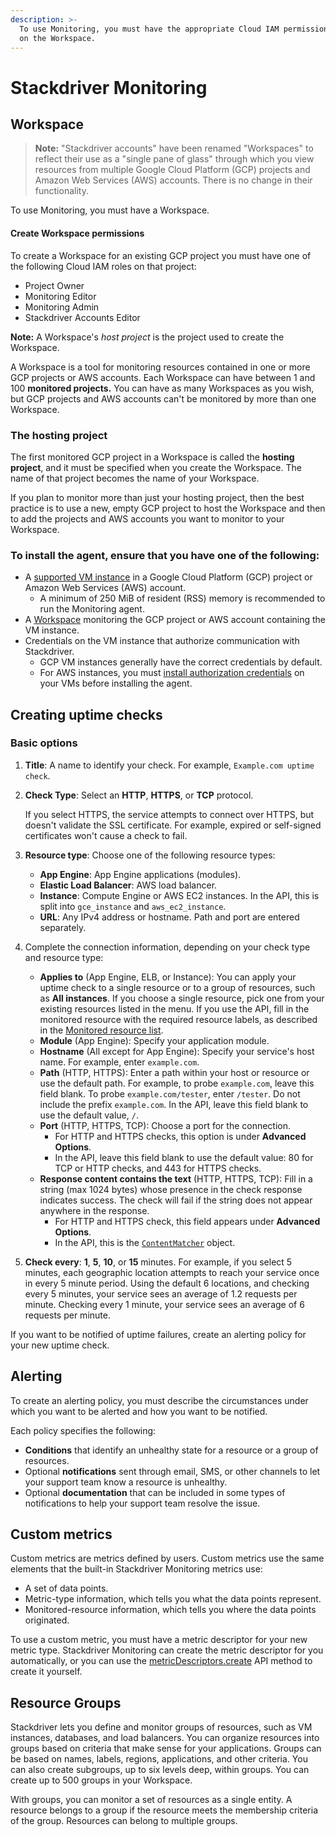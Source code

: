 ```yaml
---
description: >-
  To use Monitoring, you must have the appropriate Cloud IAM permissions granted
  on the Workspace.
---
```


# Stackdriver Monitoring

## Workspace 

> **Note:** "Stackdriver accounts" have been renamed "Workspaces" to reflect their use as a "single pane of glass" through which you view resources from multiple Google Cloud Platform \(GCP\) projects and Amazon Web Services \(AWS\) accounts. There is no change in their functionality.

To use Monitoring, you must have a Workspace.

#### Create Workspace permissions <a id="create-roles"></a>

To create a Workspace for an existing GCP project you must have one of the following Cloud IAM roles on that project:

* Project Owner
* Monitoring Editor
* Monitoring Admin
* Stackdriver Accounts Editor

 **Note:** A Workspace's _host project_ is the project used to create the Workspace.

A Workspace is a tool for monitoring resources contained in one or more GCP projects or AWS accounts. Each Workspace can have between 1 and 100 **monitored projects.** You can have as many Workspaces as you wish, but GCP projects and AWS accounts can't be monitored by more than one Workspace.

### The hosting project <a id="host-project"></a>

The first monitored GCP project in a Workspace is called the **hosting project**, and it must be specified when you create the Workspace. The name of that project becomes the name of your Workspace.

If you plan to monitor more than just your hosting project, then the best practice is to use a new, empty GCP project to host the Workspace and then to add the projects and AWS accounts you want to monitor to your Workspace.

### To install the agent, ensure that you have one of the following:

* A [supported VM instance](https://cloud.google.com/monitoring/agent/#supported_vms) in a Google Cloud Platform \(GCP\) project or Amazon Web Services \(AWS\) account.
  * A minimum of 250 MiB of resident \(RSS\) memory is recommended to run the Monitoring agent.
* A [Workspace](https://cloud.google.com/monitoring/accounts/) monitoring the GCP project or AWS account containing the VM instance.
* Credentials on the VM instance that authorize communication with Stackdriver.
  * GCP VM instances generally have the correct credentials by default.
  * For AWS instances, you must [install authorization credentials](https://cloud.google.com/monitoring/agent/install-agent#private_key_authorization) on your VMs before installing the agent.

## Creating uptime checks

### Basic options

1. **Title**: A name to identify your check. For example, `Example.com uptime check`.
2. **Check Type**: Select an **HTTP**, **HTTPS**, or **TCP** protocol.

   If you select HTTPS, the service attempts to connect over HTTPS, but doesn't validate the SSL certificate. For example, expired or self-signed certificates won't cause a check to fail.

3. **Resource type**: Choose one of the following resource types:
   * **App Engine**: App Engine applications \(modules\).
   * **Elastic Load Balancer**: AWS load balancer.
   * **Instance**: Compute Engine or AWS EC2 instances. In the API, this is split into `gce_instance` and `aws_ec2_instance`.
   * **URL**: Any IPv4 address or hostname. Path and port are entered separately.
4. Complete the connection information, depending on your check type and resource type:
   * **Applies to** \(App Engine, ELB, or Instance\): You can apply your uptime check to a single resource or to a group of resources, such as **All instances**. If you choose a single resource, pick one from your existing resources listed in the menu. If you use the API, fill in the monitored resource with the required resource labels, as described in the [Monitored resource list](https://cloud.google.com/monitoring/api/resources).
   * **Module** \(App Engine\): Specify your application module.
   * **Hostname** \(All except for App Engine\): Specify your service's host name. For example, enter `example.com`.
   * **Path** \(HTTP, HTTPS\): Enter a path within your host or resource or use the default path. For example, to probe `example.com`, leave this field blank. To probe `example.com/tester`, enter `/tester`. Do not include the prefix `example.com`. In the API, leave this field blank to use the default value, `/`.
   * **Port** \(HTTP, HTTPS, TCP\): Choose a port for the connection.
     * For HTTP and HTTPS checks, this option is under **Advanced Options**.
     * In the API, leave this field blank to use the default value: 80 for TCP or HTTP checks, and 443 for HTTPS checks.
   * **Response content contains the text** \(HTTP, HTTPS, TCP\): Fill in a string \(max 1024 bytes\) whose presence in the check response indicates success. The check will fail if the string does not appear anywhere in the response.
     * For HTTP and HTTPS check, this field appears under **Advanced Options**.
     * In the API, this is the [`ContentMatcher`](https://cloud.google.com/monitoring/api/ref_v3/rest/v3/projects.uptimeCheckConfigs#ContentMatcher) object.
5. **Check every**: **1**, **5**, **10**, or **15** minutes. For example, if you select 5 minutes, each geographic location attempts to reach your service once in every 5 minute period. Using the default 6 locations, and checking every 5 minutes, your service sees an average of 1.2 requests per minute. Checking every 1 minute, your service sees an average of 6 requests per minute.

If you want to be notified of uptime failures, create an alerting policy for your new uptime check.

## Alerting

To create an alerting policy, you must describe the circumstances under which you want to be alerted and how you want to be notified.

Each policy specifies the following:

* **Conditions** that identify an unhealthy state for a resource or a group of resources.
* Optional **notifications** sent through email, SMS, or other channels to let your support team know a resource is unhealthy.
* Optional **documentation** that can be included in some types of notifications to help your support team resolve the issue.

## Custom metrics

Custom metrics are metrics defined by users. Custom metrics use the same elements that the built-in Stackdriver Monitoring metrics use:

* A set of data points.
* Metric-type information, which tells you what the data points represent.
* Monitored-resource information, which tells you where the data points originated.

 To use a custom metric, you must have a metric descriptor for your new metric type. Stackdriver Monitoring can create the metric descriptor for you automatically, or you can use the [metricDescriptors.create](https://cloud.google.com/monitoring/api/ref_v3/rest/v3/projects.metricDescriptors/create) API method to create it yourself.

## Resource Groups

Stackdriver lets you define and monitor groups of resources, such as VM instances, databases, and load balancers. You can organize resources into groups based on criteria that make sense for your applications. Groups can be based on names, labels, regions, applications, and other criteria. You can also create subgroups, up to six levels deep, within groups. You can create up to 500 groups in your Workspace.

With groups, you can monitor a set of resources as a single entity. A resource belongs to a group if the resource meets the membership criteria of the group. Resources can belong to multiple groups.

